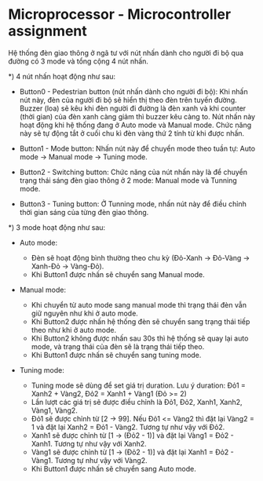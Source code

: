 # Microprocessor - Microcontroller assignment

Hệ thống đèn giao thông ở ngã tư với nút nhấn dành cho người đi bộ qua đường có 3 mode và tổng cộng 4 nút nhấn.

*) 4 nút nhấn hoạt động như sau:

- Button0 - Pedestrian button (nút nhấn dành cho người đi bộ): Khi nhấn nút này, đèn của người đi bộ sẽ hiển thị theo đèn trên tuyến đường. Buzzer (loa) sẽ kêu khi đèn người đi đường là đèn xanh và khi counter (thời gian) của đèn xanh càng giảm thì buzzer kêu càng to. Nút nhấn này hoạt động khi hệ thống đang ở Auto mode và Manual mode. Chức năng này sẽ tự động tắt ở cuối chu kì đèn vàng thứ 2 tính từ khi được nhấn.

- Button1 - Mode button: Nhấn nút này để chuyển mode theo tuần tự: Auto mode -> Manual mode -> Tuning mode.

- Button2 - Switching button: Chức năng của nút nhấn này là để chuyển trạng thái sáng đèn giao thông ở 2 mode: Manual mode và Tunning mode.

- Button3 - Tuning button: Ở Tunning mode, nhấn nút này để điều chỉnh thời gian sáng của từng đèn giao thông.


*) 3 mode hoạt động như sau:

- Auto mode:
  + Đèn sẽ hoạt động bình thường theo chu kỳ (Đỏ-Xanh -> Đỏ-Vàng -> Xanh-Đỏ -> Vàng-Đỏ).
  + Khi Button1 được nhấn sẽ chuyển sang Manual mode.

- Manual mode:
  + Khi chuyển từ auto mode sang manual mode thì trạng thái đèn vẫn giữ nguyên như khi ở auto mode.
  + Khi Button2 được nhấn hệ thống đèn sẽ chuyển sang trạng thái tiếp theo như khi ở auto mode.
  + Khi Button2 không được nhấn sau 30s thì hệ thống sẽ quay lại auto mode, và trạng thái của đèn sẽ là trạng thái tiếp theo.
  + Khi Button1 được nhấn sẽ chuyển sang tuning mode.

- Tuning mode:
  + Tuning mode sẽ dùng để set giá trị duration. Lưu ý duration: Đỏ1 = Xanh2 + Vàng2, Đỏ2 = Xanh1 + Vàng1 (Đỏ >= 2)
  + Lần lượt các giá trị sẽ được điều chỉnh là Đỏ1, Đỏ2, Xanh1, Xanh2, Vàng1, Vàng2.
  + Đỏ1 sẽ được chỉnh từ [2 -> 99]. Nếu Đỏ1 <= Vàng2 thì đặt lại Vàng2 = 1 và đặt lại Xanh2 = Đỏ1 - Vàng2. Tương tự như vậy với Đỏ2.
  + Xanh1 sẽ được chỉnh từ [1 -> (Đỏ2 - 1)] và đặt lại Vàng1 = Đỏ2 - Xanh1. Tương tự như vậy với Xanh2.
  + Vàng1 sẽ được chỉnh từ [1 -> (Đỏ2 - 1)] và đặt lại Xanh1 = Đỏ2 - Vàng1. Tương tự như vậy với Vàng2.
  + Khi Button1 được nhấn sẽ chuyển sang Auto mode.